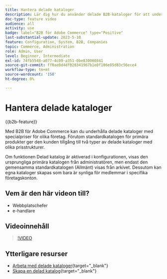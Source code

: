 ```yaml
---
title: Hantera delade kataloger
description: Lär dig hur du använder delade B2B-kataloger för att underhålla grupperade kataloger med anpassade priser för olika företag.
doc-type: feature video
audience: all
activity: use
badge: label="B2B för Adobe Commerce" type="Positive"
last-substantial-update: 2023-5-10
feature: Configuration, System, B2B, Companies
topic: Commerce, Administration
role: Admin, User
level: Beginner, Intermediate
exl-id: 74fb5548-a077-4c09-a351-0be830060841
source-git-commit: ff0ae0d4df028341967b1e0f186e85d83c56ece4
workflow-type: tm+mt
source-wordcount: '158'
ht-degree: 0%

---
```


# Hantera delade kataloger

{{b2b-feature}}

Med B2B för Adobe Commerce kan du underhålla delade kataloger med specialpriser för olika företag. Förutom standardkatalogen för primära produkter ger den kunden tillgång till två typer av delade kataloger med olika prisstrukturer.

Om funktionen Delad katalog är aktiverad i konfigurationen, visas den ursprungliga primära katalogen från administratören, men endast den gemensamma standardkatalogen (Allmänt) visas från arkivet. Dessutom kan egna kataloger skapas som bara är synliga för medlemmar i specifika företagskonton.

## Vem är den här videon till?

- Webbplatschefer
- e-handlare

## Videoinnehåll

>[!VIDEO](https://video.tv.adobe.com/v/344446?quality=12&learn=on)

## Ytterligare resurser

- [Arbeta med delade kataloger](https://experienceleague.adobe.com/docs/commerce-admin/b2b/shared-catalogs/catalog-shared.html){target="_blank"}
- [Skapa en delad katalog](https://experienceleague.adobe.com/docs/commerce-admin/b2b/shared-catalogs/define/catalog-shared-create.html){target="_blank"}
